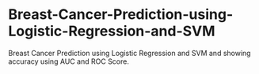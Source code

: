 # Breast-Cancer-Prediction-using-Logistic-Regression-and-SVM
Breast Cancer Prediction using Logistic Regression and SVM and showing accuracy using AUC and ROC Score.
